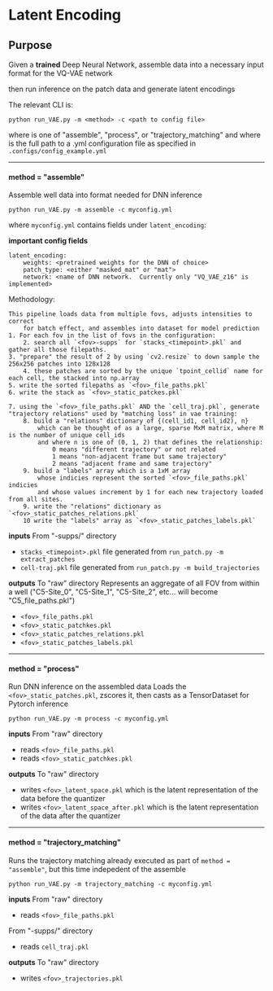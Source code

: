 # Latent Encoding

## Purpose

Given a **trained** Deep Neural Network, assemble data into a necessary input format for the VQ-VAE network

then run inference on the patch data and generate latent encodings

The relevant CLI is:
```text
python run_VAE.py -m <method> -c <path to config file>
```

where <method> is one of "assemble", "process", or "trajectory_matching" and 
where <path to config file> is the full path to a .yml configuration file as specified in `.configs/config_example.yml`

--------------------------------------------
#### **method = "assemble"**

Assemble well data into format needed for DNN inference

```text
python run_VAE.py -m assemble -c myconfig.yml
```

where `myconfig.yml` contains fields under `latent_encoding`:

**important config fields**
```text
latent_encoding:
    weights: <pretrained weights for the DNN of choice>
    patch_type: <either "masked_mat" or "mat">
    network: <name of DNN network.  Currently only "VQ_VAE_z16" is implemented>

```

Methodology:
```text
This pipeline loads data from multiple fovs, adjusts intensities to correct
    for batch effect, and assembles into dataset for model prediction
1. For each fov in the list of fovs in the configuration:
    2. search all `<fov>-supps` for `stacks_<timepoint>.pkl` and gather all those filepaths.
3. "prepare" the result of 2 by using `cv2.resize` to down sample the 256x256 patches into 128x128
    4. these patches are sorted by the unique `tpoint_cellid` name for each cell, the stacked into np.array
5. write the sorted filepaths as `<fov>_file_paths.pkl`
6. write the stack as `<fov>_static_patckes.pkl`

7. using the `<fov>_file_paths.pkl` AND the `cell_traj.pkl`, generate "trajectory relations" used by "matching loss" in vae training:
    8. build a "relations" dictionary of {(cell_id1, cell_id2), n} 
        which can be thought of as a large, sparse MxM matrix, where M is the number of unique cell_ids
        and where n is one of (0, 1, 2) that defines the relationship:
            0 means "different trajectory" or not related
            1 means "non-adjacent frame but same trajectory"
            2 means "adjacent frame and same trajectory"
    9. build a "labels" array which is a 1xM array 
        whose indicies represent the sorted `<fov>_file_paths.pkl` indicies
        and whose values increment by 1 for each new trajectory loaded from all sites.
    9. write the "relations" dictionary as `<fov>_static_patches_relations.pkl`
    10 write the "labels" array as `<fov>_static_patches_labels.pkl`
```

**inputs**
From "<fov>-supps/<fov>" directory
- `stacks_<timepoint>.pkl` file generated from `run_patch.py -m extract_patches`
- `cell-traj.pkl` file generated from `run_patch.py -m build_trajectories`

**outputs**
To "raw" directory
Represents an aggregate of all FOV from within a well ("C5-Site_0", "C5-Site_1", "C5-Site_2", etc... will become "C5_file_paths.pkl")
- `<fov>_file_paths.pkl`
- `<fov>_static_patchkes.pkl`
- `<fov>_static_patches_relations.pkl`
- `<fov>_static_patches_labels.pkl`

-------------------------------------------
#### **method = "process"**

Run DNN inference on the assembled data
Loads the `<fov>_static_patches.pkl`, zscores it, then casts as a TensorDataset for Pytorch inference


```text
python run_VAE.py -m process -c myconfig.yml
```

**inputs**
From "raw" directory
- reads `<fov>_file_paths.pkl`
- reads `<fov>_static_patchkes.pkl`

**outputs**
To "raw" directory
- writes `<fov>_latent_space.pkl`
    which is the latent representation of the data before the quantizer
- writes `<fov>_latent_space_after.pkl`
    which is the latent representation of the data after the quantizer


-------------------------------------------
#### **method = "trajectory_matching"**

Runs the trajectory matching already executed as part of `method = "assemble"`, but this time indepedent of the assemble

```text
python run_VAE.py -m trajectory_matching -c myconfig.yml
```

**inputs**
From "raw" directory
- reads `<fov>_file_paths.pkl`

From "<fov>-supps/<fov>" directory
- reads `cell_traj.pkl`

**outputs**
To "raw" directory
- writes `<fov>_trajectories.pkl`


